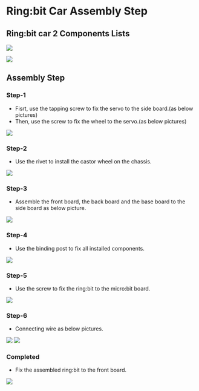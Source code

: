 ﻿# Ring:bit Car Assembly Step

## Ring:bit car 2 Components Lists

![](https://wiki-media-ef.oss-cn-hongkong.aliyuncs.com//images/1fAiTvC.jpg)

![](https://wiki-media-ef.oss-cn-hongkong.aliyuncs.com//images/jTaUtaM.jpg)

## Assembly Step

### Step-1 ###

- Fisrt, use the tapping screw to fix the servo to the side board.(as below pictures)
- Then, use the screw to fix the wheel to the servo.(as below pictures)

![](https://wiki-media-ef.oss-cn-hongkong.aliyuncs.com//images/W3VGpPG.jpg)

### Step-2 ###

- Use the rivet to install the castor wheel on the chassis.

![](https://wiki-media-ef.oss-cn-hongkong.aliyuncs.com//images/RCHMJNv.jpg)

### Step-3 ###

- Assemble the front board, the back board and the base board to the side board as below picture.

![](https://wiki-media-ef.oss-cn-hongkong.aliyuncs.com//images/Kkk1Bcd.jpg)

### Step-4 ###

- Use the binding post to fix all installed components.

![](https://wiki-media-ef.oss-cn-hongkong.aliyuncs.com//images/xEpdqfP.jpg)

### Step-5 ###

- Use the screw to fix the ring:bit to the micro:bit board.
 
![](https://wiki-media-ef.oss-cn-hongkong.aliyuncs.com//images/RAxSlWq.jpg)


### Step-6 ###

- Connecting wire as below pictures.

![](https://wiki-media-ef.oss-cn-hongkong.aliyuncs.com//images/UwEHU4l.jpg)
![](https://wiki-media-ef.oss-cn-hongkong.aliyuncs.com//images/Jepmq6y.jpg)

### Completed ###

- Fix the assembled ring:bit to the front board.

![](https://wiki-media-ef.oss-cn-hongkong.aliyuncs.com//images/FCt8S8c.jpg)

